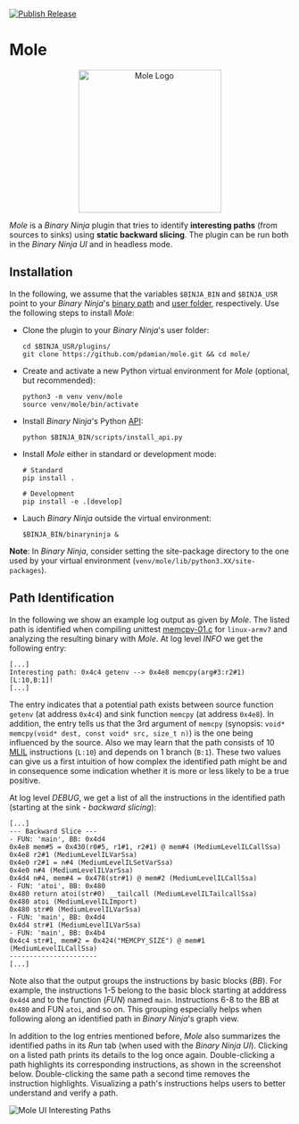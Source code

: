 [![Publish Release](https://github.com/pdamian/mole/actions/workflows/release.yml/badge.svg)](https://github.com/pdamian/mole/actions/workflows/release.yml)
# Mole

<p align="center">
  <img src="https://drive.google.com/uc?export=view&id=1oToYEJyJOJtT9fgl7Pm4DuVloZGod5MO" style="width: 256px; max-width: 100%; height: auto" alt="Mole Logo"/>
</p>

*Mole* is a *Binary Ninja* plugin that tries to identify **interesting paths** (from sources to sinks) using **static backward slicing**. The plugin can be run both in the *Binary Ninja UI* and in headless mode.

## Installation
In the following, we assume that the variables `$BINJA_BIN` and `$BINJA_USR` point to your *Binary Ninja*'s [binary path](https://docs.binary.ninja/guide/index.html#binary-path) and [user folder](https://docs.binary.ninja/guide/index.html#user-folder), respectively. Use the following steps to install *Mole*:

- Clone the plugin to your *Binary Ninja*'s user folder:
  ```shell
  cd $BINJA_USR/plugins/
  git clone https://github.com/pdamian/mole.git && cd mole/
  ```
- Create and activate a new Python virtual environment for *Mole* (optional, but recommended):
  ```shell
  python3 -m venv venv/mole
  source venv/mole/bin/activate
  ```
- Install *Binary Ninja*'s Python [API](https://docs.binary.ninja/dev/batch.html#install-the-api):
  ```shell
  python $BINJA_BIN/scripts/install_api.py
  ```
- Install *Mole* either in standard or development mode:
  ```shell
  # Standard
  pip install .

  # Development
  pip install -e .[develop]
  ```
- Lauch *Binary Ninja* outside the virtual environment:
  ```shell
  $BINJA_BIN/binaryninja &
  ```
**Note**: In *Binary Ninja*, consider setting the site-package directory to the one used by your virtual environment (`venv/mole/lib/python3.XX/site-packages`).

## Path Identification
In the following we show an example log output as given by *Mole*. The listed path is identified when compiling unittest [memcpy-01.c](./test/testcases/memcpy-01.c) for `linux-armv7` and analyzing the resulting binary with *Mole*. At log level *INFO* we get the following entry:
```
[...]
Interesting path: 0x4c4 getenv --> 0x4e8 memcpy(arg#3:r2#1) [L:10,B:1]!
[...]
```
The entry indicates that a potential path exists between source function `getenv` (at address `0x4c4`) and sink function `memcpy` (at address `0x4e8`). In addition, the entry tells us that the 3rd argument of `memcpy` (synopsis: `void* memcpy(void* dest, const void* src, size_t n)`) is the one being influenced by the source. Also we may learn that the path consists of 10 [MLIL](https://docs.binary.ninja/dev/bnil-mlil.html) instructions (`L:10`) and depends on 1 branch (`B:1`). These two values can give us a first intuition of how complex the identified path might be and in consequence some indication whether it is more or less likely to be a true positive.

At log level *DEBUG*, we get a list of all the instructions in the identified path (starting at the sink - *backward slicing*):
```
[...]
--- Backward Slice ---
- FUN: 'main', BB: 0x4d4
0x4e8 mem#5 = 0x430(r0#5, r1#1, r2#1) @ mem#4 (MediumLevelILCallSsa)
0x4e8 r2#1 (MediumLevelILVarSsa)
0x4e0 r2#1 = n#4 (MediumLevelILSetVarSsa)
0x4e0 n#4 (MediumLevelILVarSsa)
0x4d4 n#4, mem#4 = 0x478(str#1) @ mem#2 (MediumLevelILCallSsa)
- FUN: 'atoi', BB: 0x480
0x480 return atoi(str#0) __tailcall (MediumLevelILTailcallSsa)
0x480 atoi (MediumLevelILImport)
0x480 str#0 (MediumLevelILVarSsa)
- FUN: 'main', BB: 0x4d4
0x4d4 str#1 (MediumLevelILVarSsa)
- FUN: 'main', BB: 0x4b4
0x4c4 str#1, mem#2 = 0x424("MEMCPY_SIZE") @ mem#1 (MediumLevelILCallSsa)
----------------------
[...]
```
Note also that the output groups the instructions by basic blocks (*BB*). For example, the instructions 1-5 belong to the basic block starting at adddress `0x4d4` and to the function (*FUN*) named `main`. Instructions 6-8 to the BB at `0x480` and FUN `atoi`, and so on. This grouping especially helps when following along an identified path in *Binary Ninja*'s graph view.

In addition to the log entries mentioned before, *Mole* also summarizes the identified paths in its *Run* tab (when used with the *Binary Ninja UI*). Clicking on a listed path prints its details to the log once again. Double-clicking a path highlights its corresponding instructions, as shown in the screenshot below. Double-clicking the same path a second time removes the instruction highlights. Visualizing a path's instructions helps users to better understand and verify a path.

![Mole UI Interesting Paths](https://github.com/user-attachments/assets/e466d5b0-f36e-4032-ba4e-97bd431ff46f)
